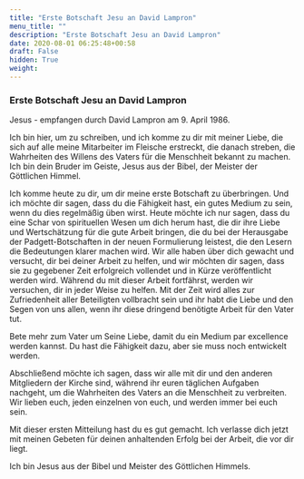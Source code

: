 ```yaml
---
title: "Erste Botschaft Jesu an David Lampron"
menu_title: ""
description: "Erste Botschaft Jesu an David Lampron"
date: 2020-08-01 06:25:48+00:58
draft: False
hidden: True
weight:
---
```

### Erste Botschaft Jesu an David Lampron

Jesus - empfangen durch David Lampron am 9. April 1986.

Ich bin hier, um zu schreiben, und ich komme zu dir mit meiner Liebe, die sich auf alle meine Mitarbeiter im Fleische erstreckt, die danach streben, die Wahrheiten des Willens des Vaters für die Menschheit bekannt zu machen. Ich bin dein Bruder im Geiste, Jesus aus der Bibel, der Meister der Göttlichen Himmel.

Ich komme heute zu dir, um dir meine erste Botschaft zu überbringen. Und ich möchte dir sagen, dass du die Fähigkeit hast, ein gutes Medium zu sein, wenn du dies regelmäßig üben wirst. Heute möchte ich nur sagen, dass du eine Schar von spirituellen Wesen um dich herum hast, die dir ihre Liebe und Wertschätzung für die gute Arbeit bringen, die du bei der Herausgabe der Padgett-Botschaften in der neuen Formulierung leistest, die den Lesern die Bedeutungen klarer machen wird. Wir alle haben über dich gewacht und versucht, dir bei deiner Arbeit zu helfen, und wir möchten dir sagen, dass sie zu gegebener Zeit erfolgreich vollendet und in Kürze veröffentlicht werden wird. Während du mit dieser Arbeit fortfährst, werden wir versuchen, dir in jeder Weise zu helfen. Mit der Zeit wird alles zur Zufriedenheit aller Beteiligten vollbracht sein und ihr habt die Liebe und den Segen von uns allen, wenn ihr diese dringend benötigte Arbeit für den Vater tut.

Bete mehr zum Vater um Seine Liebe, damit du ein Medium par excellence werden kannst. Du hast die Fähigkeit dazu, aber sie muss noch entwickelt werden.

Abschließend möchte ich sagen, dass wir alle mit dir und den anderen Mitgliedern der Kirche sind, während ihr euren täglichen Aufgaben nachgeht, um die Wahrheiten des Vaters an die Menschheit zu verbreiten. Wir lieben euch, jeden einzelnen von euch, und werden immer bei euch sein.

Mit dieser ersten Mitteilung hast du es gut gemacht. Ich verlasse dich jetzt mit meinen Gebeten für deinen anhaltenden Erfolg bei der Arbeit, die vor dir liegt.

Ich bin Jesus aus der Bibel und Meister des Göttlichen Himmels.

